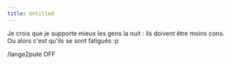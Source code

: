 ```yaml
---
title: Untitled
---
```


Je crois que je supporte mieux les gens la nuit : ils doivent être moins cons.
Ou alors c'est qu'ils se sont fatigués :p

/lange2pute OFF

